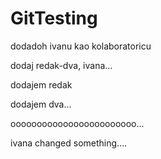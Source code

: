 # GitTesting

dodadoh ivanu kao kolaboratoricu

dodaj redak-dva, ivana...

dodajem redak

dodajem dva...

oooooooooooooooooooooooo...

ivana changed something....
